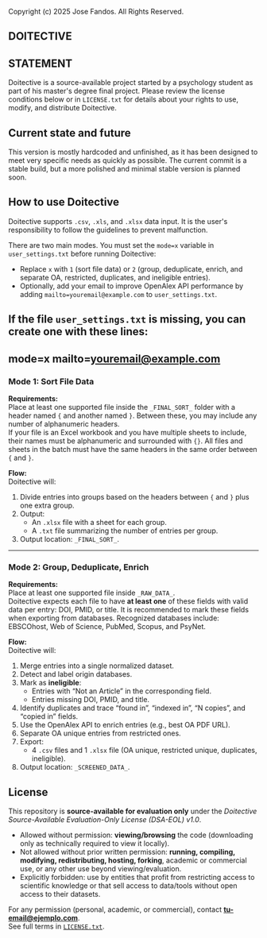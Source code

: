 Copyright (c) 2025 Jose Fandos. All Rights Reserved.
## DOITECTIVE 

## STATEMENT
Doitective is a source-available project started by a psychology student as part of his master's degree final project. Please review the license conditions below or in `LICENSE.txt` for details about your rights to use, modify, and distribute Doitective.

## Current state and future
This version is mostly hardcoded and unfinished, as it has been designed to meet very specific needs as quickly as possible. The current commit is a stable build, but a more polished and minimal stable version is planned soon.

## How to use Doitective
Doitective supports `.csv`, `.xls`, and `.xlsx` data input. It is the user's responsibility to follow the guidelines to prevent malfunction.

There are two main modes. You must set the `mode=x` variable in `user_settings.txt` before running Doitective:
- Replace `x` with `1` (sort file data) or `2` (group, deduplicate, enrich, and separate OA, restricted, duplicates, and ineligible entries).
- Optionally, add your email to improve OpenAlex API performance by adding `mailto=youremail@example.com` to `user_settings.txt`.

If the file `user_settings.txt` is missing, you can create one with these lines:
---
mode=x
mailto=youremail@example.com
---

### Mode 1: Sort File Data
**Requirements:**  
Place at least one supported file inside the `_FINAL_SORT_` folder with a header named `{` and another named `}`. Between these, you may include any number of alphanumeric headers.  
If your file is an Excel workbook and you have multiple sheets to include, their names must be alphanumeric and surrounded with `{}`. All files and sheets in the batch must have the same headers in the same order between `{` and `}`.

**Flow:**  
Doitective will:
1. Divide entries into groups based on the headers between `{` and `}` plus one extra group.
2. Output:
   - An `.xlsx` file with a sheet for each group.
   - A `.txt` file summarizing the number of entries per group.
3. Output location: `_FINAL_SORT_`.

---

### Mode 2: Group, Deduplicate, Enrich
**Requirements:**  
Place at least one supported file inside `_RAW_DATA_`.  
Doitective expects each file to have **at least one** of these fields with valid data per entry: DOI, PMID, or title. It is recommended to mark these fields when exporting from databases. Recognized databases include: EBSCOhost, Web of Science, PubMed, Scopus, and PsyNet.

**Flow:**  
Doitective will:
1. Merge entries into a single normalized dataset.
2. Detect and label origin databases.
3. Mark as **ineligible**:
   - Entries with “Not an Article” in the corresponding field.
   - Entries missing DOI, PMID, and title.
4. Identify duplicates and trace “found in”, “indexed in”, “N copies”, and “copied in” fields.
5. Use the OpenAlex API to enrich entries (e.g., best OA PDF URL).
6. Separate OA unique entries from restricted ones.
7. Export:
   - 4 `.csv` files and 1 `.xlsx` file (OA unique, restricted unique, duplicates, ineligible).
8. Output location: `_SCREENED_DATA_`.

## License

This repository is **source-available for evaluation only** under the
*Doitective Source-Available Evaluation-Only License (DSA-EOL) v1.0*.

- Allowed without permission: **viewing/browsing** the code (downloading only as technically required to view it locally).
- Not allowed without prior written permission: **running, compiling, modifying, redistributing, hosting, forking**, academic or commercial use, or any other use beyond viewing/evaluation.
- Explicitly forbidden: use by entities that profit from restricting access to scientific knowledge or that sell access to data/tools without open access to their datasets.

For any permission (personal, academic, or commercial), contact **tu-email@ejemplo.com**.  
See full terms in [`LICENSE.txt`](LICENSE.txt).



